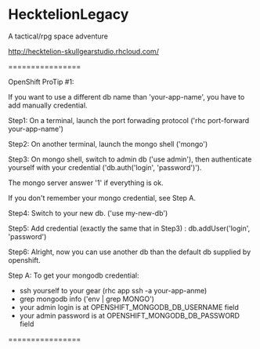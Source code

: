 HecktelionLegacy
================

A tactical/rpg space adventure

http://hecktelion-skullgearstudio.rhcloud.com/

================

OpenShift ProTip #1:

If you want to use a different db name than 'your-app-name', you have to add manually credential.

Step1:
On a terminal, launch the port forwading protocol ('rhc port-forward your-app-name')

Step2:
On another terminal, launch the mongo shell ('mongo')

Step3:
On mongo shell, switch to admin db ('use admin'), then authenticate yourself with your credential ('db.auth('login', 'password')').

The mongo server answer '1' if everything is ok.

If you don't remember your mongo credential, see Step A.

Step4:
Switch to your new db. ('use my-new-db')

Step5:
Add credential (exactly the same that in Step3) : db.addUser('login', 'password')

Step6:
Alright, now you can use another db than the default db supplied by openshift.

Step A:
To get your mongodb credential:
- ssh yourself to your gear (rhc app ssh -a your-app-anme)
- grep mongodb info ('env | grep MONGO')
- your admin login is at OPENSHIFT_MONGODB_DB_USERNAME field
- your admin password is at OPENSHIFT_MONGODB_DB_PASSWORD field

================